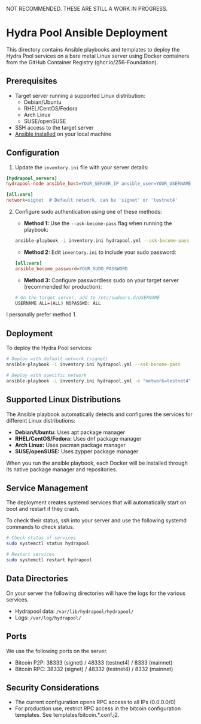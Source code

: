 
NOT RECOMMENDED. THESE ARE STILL A WORK IN PROGRESS.

# Hydra Pool Ansible Deployment

This directory contains Ansible playbooks and templates to deploy the
Hydra Pool services on a bare metal Linux server using Docker
containers from the GitHub Container Registry
(ghcr.io/256-Foundation).

## Prerequisites

- Target server running a supported Linux distribution:
  - Debian/Ubuntu
  - RHEL/CentOS/Fedora
  - Arch Linux
  - SUSE/openSUSE
- SSH access to the target server
- [Ansible installed](https://docs.ansible.com/ansible/latest/installation_guide/intro_installation.html) on your local machine

## Configuration

1. Update the `inventory.ini` file with your server details:

```ini
[hydrapool_servers]
hydrapool-node ansible_host=YOUR_SERVER_IP ansible_user=YOUR_USERNAME

[all:vars]
network=signet  # Default network, can be 'signet' or 'testnet4'
```

2. Configure sudo authentication using one of these methods:

   - **Method 1:** Use the `--ask-become-pass` flag when running the playbook:
   ```bash
   ansible-playbook -i inventory.ini hydrapool.yml --ask-become-pass
   ```

   - **Method 2:** Edit `inventory.ini` to include your sudo password:
   ```ini
   [all:vars]
   ansible_become_password=YOUR_SUDO_PASSWORD
   ```
   
   - **Method 3:** Configure passwordless sudo on your target server (recommended for production):
   ```bash
   # On the target server, add to /etc/sudoers.d/USERNAME
   USERNAME ALL=(ALL) NOPASSWD: ALL
   ```

I personally prefer method 1.

## Deployment

To deploy the Hydra Pool services:

```bash
# Deploy with default network (signet)
ansible-playbook -i inventory.ini hydrapool.yml --ask-become-pass

# Deploy with specific network
ansible-playbook -i inventory.ini hydrapool.yml -e "network=testnet4" --ask-become-pass
```

## Supported Linux Distributions

The Ansible playbook automatically detects and configures the services
for different Linux distributions:

- **Debian/Ubuntu:** Uses apt package manager
- **RHEL/CentOS/Fedora:** Uses dnf package manager
- **Arch Linux:** Uses pacman package manager
- **SUSE/openSUSE:** Uses zypper package manager

When you run the ansible playbook, each Docker will be installed
through its native package manager and repositories.

## Service Management

The deployment creates systemd services that will automatically start
on boot and restart if they crash.

To check their status, ssh into your server and use the following
systemd commands to check status.

```bash
# Check status of services
sudo systemctl status hydrapool

# Restart services
sudo systemctl restart hydrapool
```

## Data Directories

On your server the following directories will have the logs for the various services.

- Hydrapool data: `/var/lib/hydrapool/hydrapool/`
- Logs: `/var/log/hydrapool/`

## Ports

We use the following ports on the server.

- Bitcoin P2P: 38333 (signet) / 48333 (testnet4) / 8333 (mainnet)
- Bitcoin RPC: 38332 (signet) / 48332 (testnet4) / 8332 (mainnet)

## Security Considerations

- The current configuration opens RPC access to all IPs (0.0.0.0/0)
- For production use, restrict RPC access in the bitcoin configuration
  templates. See templates/bitcoin.*.conf.j2.
